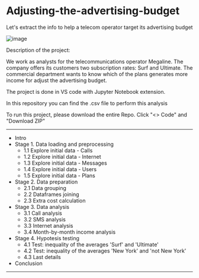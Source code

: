 # Adjusting-the-advertising-budget
Let's extract the info to help a telecom operator target its advertising budget

![image](https://user-images.githubusercontent.com/118930159/210537587-3e5dbdab-a0e4-4cb4-bf5f-8b7341a0db50.png)



Description of the project:

We work as analysts for the telecommunications operator Megaline. The company offers its 
customers two subscription rates: Surf and Ultimate. 
The commercial department wants to know which of the plans generates more income for 
adjust the advertising budget.

The project is done in VS code with Jupyter Notebook extension.

In this repository you can find the .csv file to perform this analysis


To run this project, please download the entire Repo. 
Click "<> Code" and "Download ZIP"

____________________________

* Intro
* Stage 1. Data loading and preprocessing
    * 1.1 Explore initial data - Calls
    * 1.2 Explore initial data - Internet
    * 1.3 Explore initial data - Messages
    * 1.4 Explore initial data - Users
    * 1.5 Explore initial data - Plans
* Stage 2. Data preparation
    * 2.1 Data grouping
    * 2.2 Dataframes joining
    * 2.3 Extra cost calculation
* Stage 3. Data analysis
    * 3.1 Call analysis
    * 3.2 SMS analysis
    * 3.3 Internet analysis
    * 3.4 Month-by-month income analysis
* Stage 4. Hypotesis testing
    * 4.1 Test: inequality of the averages 'Surf' and 'Ultimate'
    * 4.2 Test: inequality of the averages 'New York' and 'not New York'
    * 4.3 Last details
* Conclusion
____________________

